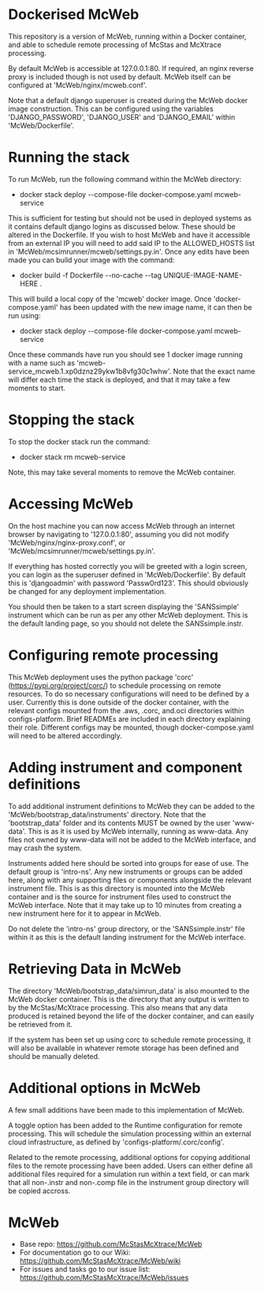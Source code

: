 # Dockerised McWeb

This repository is a version of McWeb, running within a Docker container, and able to schedule remote processing of McStas and McXtrace processing. 

By default McWeb is accessible at 127.0.0.1:80. If required, an nginx reverse proxy is included though is not used by default. McWeb itself can be configured at 'McWeb/nginx/mcweb.conf'.

Note that a default django superuser is created during the McWeb docker image construction. This can be configured using the variables 'DJANGO_PASSWORD', 'DJANGO_USER' and 'DJANGO_EMAIL' within 'McWeb/Dockerfile'.

# Running the stack

To run McWeb, run the following command within the McWeb directory:
* docker stack deploy --compose-file docker-compose.yaml mcweb-service

This is sufficient for testing but should not be used in deployed systems as it contains default django logins as discussed below. These should be altered in the Dockerfile. If you wish to host McWeb and have it accessible from an external IP you will need to add said IP to the ALLOWED_HOSTS list in 'McWeb/mcsimrunner/mcweb/settings.py.in'. Once any edits have been made you can build your image with the command:
* docker build -f Dockerfile --no-cache --tag UNIQUE-IMAGE-NAME-HERE .

This will build a local copy of the 'mcweb' docker image. Once 'docker-compose.yaml' has been updated with the new image name, it can then be run using:
* docker stack deploy --compose-file docker-compose.yaml mcweb-service

Once these commands have run you should see 1 docker image running with a name such as 'mcweb-service_mcweb.1.xp0dznz29ykw1b8vfg30c1whw'. Note that the exact name will differ each time the stack is deployed, and that it may take a few moments to start.

# Stopping the stack

To stop the docker stack run the command:
* docker stack rm mcweb-service

Note, this may take several moments to remove the McWeb container.

# Accessing McWeb

On the host machine you can now access McWeb through an internet browser by navigating to '127.0.0.1:80', assuming you did not modify 'McWeb/nginx/nginx-proxy.conf', or 'McWeb/mcsimrunner/mcweb/settings.py.in'.

If everything has hosted correctly you will be greeted with a login screen, you can login as the superuser defined in 'McWeb/Dockerfile'. By default this is 'djangoadmin' with password 'Passw0rd123'. This should obviously be changed for any deployment implementation.

You should then be taken to a start screen displaying the 'SANSsimple' instrument which can be run as per any other McWeb deployment. This is the default landing page, so you should not delete the SANSsimple.instr.

# Configuring remote processing

This McWeb deployment uses the python package 'corc' (https://pypi.org/project/corc/) to schedule processing on remote resources. To do so necessary configurations will need to be defined by a user. Currently this is done outside of the docker container, with the relevant configs mounted from the .aws, .corc, and.oci directories within configs-platform. Brief READMEs are included in each directory explaining their role. Different configs may be mounted, though docker-compose.yaml will need to be altered accordingly.

# Adding instrument and component definitions

To add additional instrument definitions to McWeb they can be added to the 'McWeb/bootstrap_data/instruments' directory. Note that the 'bootstrap_data' folder and its contents MUST be owned by the user 'www-data'. This is as it is used by McWeb internally, running as www-data. Any files not owned by www-data will not be added to the McWeb interface, and may crash the system.

Instruments added here should be sorted into groups for ease of use. The default group is 'intro-ns'. Any new instruments or groups can be added here, along with any supporting files or components alongside the relevant instrument file. This is as this directory is mounted into the McWeb container and is the source for instrument files used to construct the McWeb interface. Note that it may take up to 10 minutes from creating a new instrument here for it to appear in McWeb.

Do not delete the 'intro-ns' group directory, or the 'SANSsimple.instr' file within it as this is the default landing instrument for the McWeb interface.

# Retrieving Data in McWeb

The directory 'McWeb/bootstrap_data/simrun_data' is also mounted to the McWeb docker container. This is the directory that any output is written to by the McStas/McXtrace processing. This also means that any data produced is retained beyond the life of the docker container, and can easily be retrieved from it. 

If the system has been set up using corc to schedule remote processing, it will also be available in whatever remote storage has been defined and should be manually deleted.

# Additional options in McWeb

A few small additions have been made to this implementation of McWeb. 

A toggle option has been added to the Runtime configuration for remote processing. This will schedule the simulation processing within an external cloud infrastructure, as defined by 'configs-platform/.corc/config'.

Related to the remote processing, additional options for copying additional files to the remote processing have been added. Users can either define all additional files required for a simulation run within a text field, or can mark that all non-.instr and non-.comp file in the instrument group directory will be copied accross.

# McWeb

* Base repo: https://github.com/McStasMcXtrace/McWeb
* For documentation go to our Wiki: https://github.com/McStasMcXtrace/McWeb/wiki
* For issues and tasks go to our issue list: https://github.com/McStasMcXtrace/McWeb/issues
